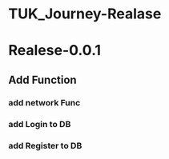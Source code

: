 # TUK_Journey-Realase

# Realese-0.0.1
## Add Function
### add network Func
### add Login to DB
### add Register to DB
